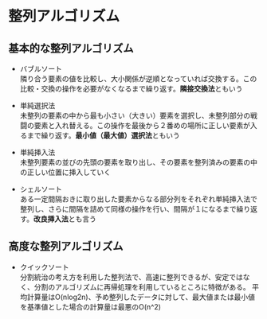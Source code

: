 # 整列アルゴリズム
## 基本的な整列アルゴリズム

- バブルソート<br>
    隣り合う要素の値を比較し、大小関係が逆順となっていれば交換する。この比較・交換の操作を必要がなくなるまで繰り返す。**隣接交換法**ともいう

- 単純選択法<br>
    未整列の要素の中から最も小さい（大きい）要素を選択し、未整列部分の戦闘の要素と入れ替える。この操作を最後から２番めの場所に正しい要素が入るまで繰り返す。**最小値（最大値）選択法**ともいう

- 単純挿入法<br>
    未整列要素の並びの先頭の要素を取り出し、その要素を整列済みの要素の中の正しい位置に挿入していく

- シェルソート<br>
    ある一定間隔おきに取り出した要素からなる部分列をそれぞれ単純挿入法で整列し、さらに間隔を詰めて同様の操作を行い、間隔が１になるまで繰り返す。**改良挿入法**とも言う

## 高度な整列アルゴリズム
- クイックソート<br>
    分割統治の考え方を利用した整列法で、高速に整列できるが、安定ではなく、分割のアルゴリズムに再帰処理を利用しているところに特徴がある。
    平均計算量はO(nlog2n)、予め整列したデータに対して、最大値または最小値を基準値とした場合の計算量は最悪のO(n^2)



